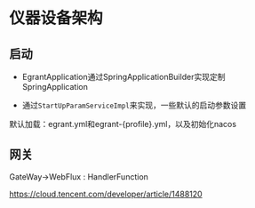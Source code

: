# 仪器设备架构

## 启动

- EgrantApplication通过SpringApplicationBuilder实现定制SpringApplication
	
- 通过`StartUpParamServiceImpl`来实现，一些默认的启动参数设置
	
默认加载：egrant.yml和egrant-{profile}.yml，以及初始化nacos


## 网关

GateWay->WebFlux : HandlerFunction

https://cloud.tencent.com/developer/article/1488120